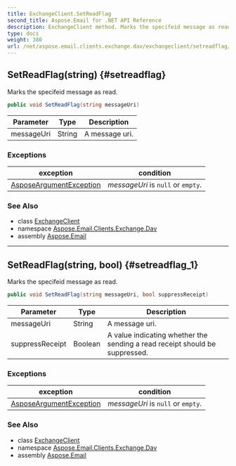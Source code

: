 ```yaml
---
title: ExchangeClient.SetReadFlag
second_title: Aspose.Email for .NET API Reference
description: ExchangeClient method. Marks the specifeid message as read
type: docs
weight: 380
url: /net/aspose.email.clients.exchange.dav/exchangeclient/setreadflag/
---
```

## SetReadFlag(string) {#setreadflag}

Marks the specifeid message as read.

```csharp
public void SetReadFlag(string messageUri)
```

| Parameter | Type | Description |
| --- | --- | --- |
| messageUri | String | A message uri. |

### Exceptions

| exception | condition |
| --- | --- |
| [AsposeArgumentException](../../../aspose.email/asposeargumentexception/) | *messageUri* is `null` or `empty`. |

### See Also

* class [ExchangeClient](../)
* namespace [Aspose.Email.Clients.Exchange.Dav](../../exchangeclient/)
* assembly [Aspose.Email](../../../)

---

## SetReadFlag(string, bool) {#setreadflag_1}

Marks the specifeid message as read.

```csharp
public void SetReadFlag(string messageUri, bool suppressReceipt)
```

| Parameter | Type | Description |
| --- | --- | --- |
| messageUri | String | A message uri. |
| suppressReceipt | Boolean | A value indicating whether the sending a read receipt should be suppressed. |

### Exceptions

| exception | condition |
| --- | --- |
| [AsposeArgumentException](../../../aspose.email/asposeargumentexception/) | *messageUri* is `null` or `empty`. |

### See Also

* class [ExchangeClient](../)
* namespace [Aspose.Email.Clients.Exchange.Dav](../../exchangeclient/)
* assembly [Aspose.Email](../../../)


